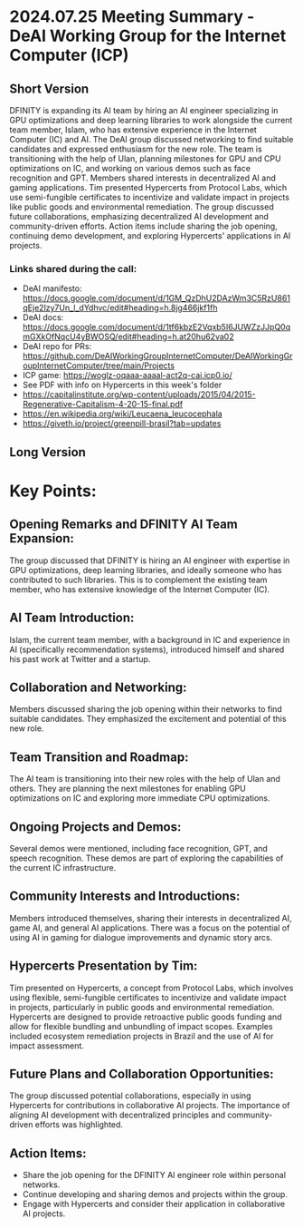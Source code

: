# 2024.07.25 Meeting Summary - DeAI Working Group for the Internet Computer (ICP)

## Short Version
DFINITY is expanding its AI team by hiring an AI engineer specializing in GPU optimizations and deep learning libraries to work alongside the current team member, Islam, who has extensive experience in the Internet Computer (IC) and AI. The DeAI group discussed networking to find suitable candidates and expressed enthusiasm for the new role. The team is transitioning with the help of Ulan, planning milestones for GPU and CPU optimizations on IC, and working on various demos such as face recognition and GPT. Members shared interests in decentralized AI and gaming applications. Tim presented Hypercerts from Protocol Labs, which use semi-fungible certificates to incentivize and validate impact in projects like public goods and environmental remediation. The group discussed future collaborations, emphasizing decentralized AI development and community-driven efforts. Action items include sharing the job opening, continuing demo development, and exploring Hypercerts' applications in AI projects.

### Links shared during the call:
* DeAI manifesto: https://docs.google.com/document/d/1GM_QzDhU2DAzWm3C5RzU861qEje2lzy7Un_l_dYdhvc/edit#heading=h.8jg466jkf1fh
* DeAI docs: https://docs.google.com/document/d/1tf6kbzE2Vqxb5I6JUWZzJJpQ0qmGXkOfNqcU4yBWOSQ/edit#heading=h.at20hu62va02
* DeAI repo for PRs: https://github.com/DeAIWorkingGroupInternetComputer/DeAIWorkingGroupInternetComputer/tree/main/Projects
* ICP game: https://woglz-oqaaa-aaaal-act2q-cai.icp0.io/
* See PDF with info on Hypercerts in this week's folder
* https://capitalinstitute.org/wp-content/uploads/2015/04/2015-Regenerative-Capitalism-4-20-15-final.pdf
* https://en.wikipedia.org/wiki/Leucaena_leucocephala
* https://giveth.io/project/greenpill-brasil?tab=updates

## Long Version

# Key Points:

## Opening Remarks and DFINITY AI Team Expansion:
The group discussed that DFINITY is hiring an AI engineer with expertise in GPU optimizations, deep learning libraries, and ideally someone who has contributed to such libraries. This is to complement the existing team member, who has extensive knowledge of the Internet Computer (IC).

## AI Team Introduction:
Islam, the current team member, with a background in IC and experience in AI (specifically recommendation systems), introduced himself and shared his past work at Twitter and a startup.

## Collaboration and Networking:
Members discussed sharing the job opening within their networks to find suitable candidates. They emphasized the excitement and potential of this new role.

## Team Transition and Roadmap:
The AI team is transitioning into their new roles with the help of Ulan and others. They are planning the next milestones for enabling GPU optimizations on IC and exploring more immediate CPU optimizations.

## Ongoing Projects and Demos:
Several demos were mentioned, including face recognition, GPT, and speech recognition. These demos are part of exploring the capabilities of the current IC infrastructure.

## Community Interests and Introductions:
Members introduced themselves, sharing their interests in decentralized AI, game AI, and general AI applications. There was a focus on the potential of using AI in gaming for dialogue improvements and dynamic story arcs.

## Hypercerts Presentation by Tim:
Tim presented on Hypercerts, a concept from Protocol Labs, which involves using flexible, semi-fungible certificates to incentivize and validate impact in projects, particularly in public goods and environmental remediation.
Hypercerts are designed to provide retroactive public goods funding and allow for flexible bundling and unbundling of impact scopes.
Examples included ecosystem remediation projects in Brazil and the use of AI for impact assessment.

## Future Plans and Collaboration Opportunities:
The group discussed potential collaborations, especially in using Hypercerts for contributions in collaborative AI projects.
The importance of aligning AI development with decentralized principles and community-driven efforts was highlighted.

## Action Items:
- Share the job opening for the DFINITY AI engineer role within personal networks.
- Continue developing and sharing demos and projects within the group.
- Engage with Hypercerts and consider their application in collaborative AI projects.





